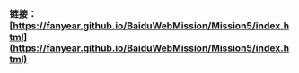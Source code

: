 ### 链接：[https://fanyear.github.io/BaiduWebMission/Mission5/index.html](https://fanyear.github.io/BaiduWebMission/Mission5/index.html)
